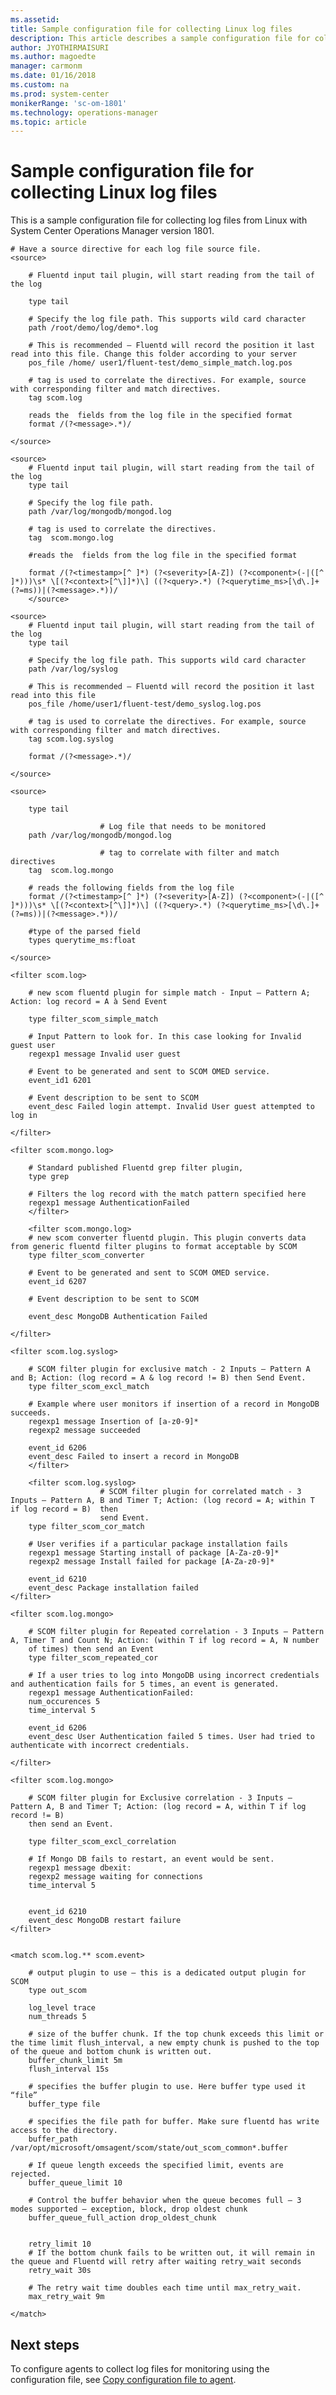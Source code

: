 ```yaml
---
ms.assetid: 
title: Sample configuration file for collecting Linux log files
description: This article describes a sample configuration file for collecting Linux log files on Linux in System Center Operations Manager 1801.
author: JYOTHIRMAISURI
ms.author: magoedte
manager: carmonm
ms.date: 01/16/2018
ms.custom: na
ms.prod: system-center
monikerRange: 'sc-om-1801'
ms.technology: operations-manager
ms.topic: article
---
```


# Sample configuration file for collecting Linux log files
This is a sample configuration file for collecting log files from Linux with System Center Operations Manager version 1801.

    # Have a source directive for each log file source file.
    <source>

        # Fluentd input tail plugin, will start reading from the tail of the log

        type tail

        # Specify the log file path. This supports wild card character
        path /root/demo/log/demo*.log
        
        # This is recommended – Fluentd will record the position it last read into this file. Change this folder according to your server
        pos_file /home/ user1/fluent-test/demo_simple_match.log.pos
        
        # tag is used to correlate the directives. For example, source with corresponding filter and match directives. 
        tag scom.log
        
        reads the  fields from the log file in the specified format
        format /(?<message>.*)/

    </source>
    
    <source>
        # Fluentd input tail plugin, will start reading from the tail of the log
        type tail

        # Specify the log file path. 
        path /var/log/mongodb/mongod.log

        # tag is used to correlate the directives.
        tag  scom.mongo.log

        #reads the  fields from the log file in the specified format

        format /(?<timestamp>[^ ]*) (?<severity>[A-Z]) (?<component>(-|([^ ]*)))\s* \[(?<context>[^\]]*)\] ((?<query>.*) (?<querytime_ms>[\d\.]+(?=ms))|(?<message>.*))/
        </source>

    <source>
        # Fluentd input tail plugin, will start reading from the tail of the log
        type tail
    
        # Specify the log file path. This supports wild card character
        path /var/log/syslog
    
        # This is recommended – Fluentd will record the position it last read into this file
        pos_file /home/user1/fluent-test/demo_syslog.log.pos
    
        # tag is used to correlate the directives. For example, source with corresponding filter and match directives. 
        tag scom.log.syslog
        
        format /(?<message>.*)/
    
    </source>
    
    <source>
                    
        type tail

                        # Log file that needs to be monitored
        path /var/log/mongodb/mongod.log

                        # tag to correlate with filter and match directives
        tag  scom.log.mongo

        # reads the following fields from the log file
        format /(?<timestamp>[^ ]*) (?<severity>[A-Z]) (?<component>(-|([^ ]*)))\s* \[(?<context>[^\]]*)\] ((?<query>.*) (?<querytime_ms>[\d\.]+(?=ms))|(?<message>.*))/
        
        #type of the parsed field
        types querytime_ms:float

    </source>
    
    <filter scom.log>

        # new scom fluentd plugin for simple match - Input – Pattern A;  Action: log record = A à Send Event

        type filter_scom_simple_match

        # Input Pattern to look for. In this case looking for Invalid guest user
        regexp1 message Invalid user guest 

        # Event to be generated and sent to SCOM OMED service.
        event_id1 6201

        # Event description to be sent to SCOM
        event_desc Failed login attempt. Invalid User guest attempted to log in
    
    </filter>
    
    <filter scom.mongo.log>

        # Standard published Fluentd grep filter plugin,
        type grep

        # Filters the log record with the match pattern specified here
        regexp1 message AuthenticationFailed
        </filter>

        <filter scom.mongo.log>
        # new scom converter fluentd plugin. This plugin converts data from generic fluentd filter plugins to format acceptable by SCOM
        type filter_scom_converter

        # Event to be generated and sent to SCOM OMED service.
        event_id 6207

        # Event description to be sent to SCOM

        event_desc MongoDB Authentication Failed
        
    </filter>

    <filter scom.log.syslog>

        # SCOM filter plugin for exclusive match - 2 Inputs – Pattern A and B; Action: (log record = A & log record != B) then Send Event.
        type filter_scom_excl_match
        
        # Example where user monitors if insertion of a record in MongoDB succeeds.
        regexp1 message Insertion of [a-z0-9]*
        regexp2 message succeeded

        event_id 6206
        event_desc Failed to insert a record in MongoDB
        </filter>
        
        <filter scom.log.syslog>
                        # SCOM filter plugin for correlated match - 3 Inputs – Pattern A, B and Timer T; Action: (log record = A; within T if log record = B)  then 
                        send Event.
        type filter_scom_cor_match

        # User verifies if a particular package installation fails
        regexp1 message Starting install of package [A-Za-z0-9]*
        regexp2 message Install failed for package [A-Za-z0-9]*

        event_id 6210
        event_desc Package installation failed
    </filter>
    
    <filter scom.log.mongo>
                    
        # SCOM filter plugin for Repeated correlation - 3 Inputs – Pattern A, Timer T and Count N; Action: (within T if log record = A, N number 
        of times) then send an Event
        type filter_scom_repeated_cor

        # If a user tries to log into MongoDB using incorrect credentials and authentication fails for 5 times, an event is generated.
        regexp1 message AuthenticationFailed:
        num_occurences 5
        time_interval 5

        event_id 6206
        event_desc User Authentication failed 5 times. User had tried to authenticate with incorrect credentials.
        
    </filter>
    
    <filter scom.log.mongo>
                    
        # SCOM filter plugin for Exclusive correlation - 3 Inputs – Pattern A, B and Timer T; Action: (log record = A, within T if log record != B)   
        then send an Event.

        type filter_scom_excl_correlation
        
        # If Mongo DB fails to restart, an event would be sent. 
        regexp1 message dbexit:
        regexp2 message waiting for connections
        time_interval 5

        
        event_id 6210
        event_desc MongoDB restart failure
    </filter>
    
    
    <match scom.log.** scom.event>

        # output plugin to use – this is a dedicated output plugin for SCOM
        type out_scom

        log_level trace
        num_threads 5

        # size of the buffer chunk. If the top chunk exceeds this limit or the time limit flush_interval, a new empty chunk is pushed to the top of the queue and bottom chunk is written out.
        buffer_chunk_limit 5m
        flush_interval 15s

        # specifies the buffer plugin to use. Here buffer type used it “file”
        buffer_type file

        # specifies the file path for buffer. Make sure fluentd has write access to the directory.
        buffer_path /var/opt/microsoft/omsagent/scom/state/out_scom_common*.buffer

        # If queue length exceeds the specified limit, events are rejected.
        buffer_queue_limit 10
        
        # Control the buffer behavior when the queue becomes full – 3 modes supported – exception, block, drop oldest chunk
        buffer_queue_full_action drop_oldest_chunk
        

        retry_limit 10
        # If the bottom chunk fails to be written out, it will remain in the queue and Fluentd will retry after waiting retry_wait seconds
        retry_wait 30s

        # The retry wait time doubles each time until max_retry_wait.
        max_retry_wait 9m

    </match>

## Next steps

To configure agents to collect log files for monitoring using the configuration file, see [Copy configuration file to agent](manage-linux-logfiles.md#copy-configuration-file-to-agent).
